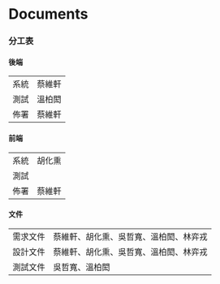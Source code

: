 # Documents

### 分工表
#### 後端
|||
|---|---|
|系統|蔡維軒|
|測試|溫柏閎|
|佈署|蔡維軒|

#### 前端
|||
|---|---|
|系統|胡化熏|
|測試||
|佈署|蔡維軒|

#### 文件
|||
|---|---|
|需求文件|蔡維軒、胡化熏、吳哲寬、溫柏閎、林弈戎|
|設計文件|蔡維軒、胡化熏、吳哲寬、溫柏閎、林弈戎|
|測試文件|吳哲寬、溫柏閎|

